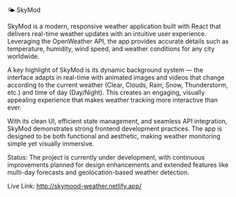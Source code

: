 🌤️ SkyMod

SkyMod is a modern, responsive weather application built with React that delivers real-time weather updates with an intuitive user experience. Leveraging the OpenWeather API, the app provides accurate details such as temperature, humidity, wind speed, and weather conditions for any city worldwide.

A key highlight of SkyMod is its dynamic background system — the interface adapts in real-time with animated images and videos that change according to the current weather (Clear, Clouds, Rain, Snow, Thunderstorm, etc.) and time of day (Day/Night). This creates an engaging, visually appealing experience that makes weather tracking more interactive than ever.

With its clean UI, efficient state management, and seamless API integration, SkyMod demonstrates strong frontend development practices. The app is designed to be both functional and aesthetic, making weather monitoring simple yet visually immersive.

Status: The project is currently under development, with continuous improvements planned for design enhancements and extended features like multi-day forecasts and geolocation-based weather detection.

Live Link: http://skymood-weather.netlify.app/
